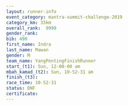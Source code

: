 ```yaml
---
layout: runner-info 
event_category: mantra-summit-challenge-2019 
category_km: 35km 
overall_rank:  9999
gender_rank: 
bib: 490
first_name: Indra
last_name: Mawan
gender: M
team_name: YangPentingFinishRunner
start_(t1): Sun, 12-00-00 am
mbah_kamad_(t2): Sun, 10-52-31 am
finish_(t3): 
race_time: 10-52-31
status: DNF
certificate: 
---
```

